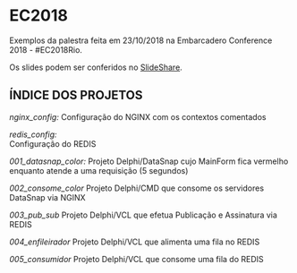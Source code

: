 # EC2018

Exemplos da palestra feita em 23/10/2018 na Embarcadero Conference 2018 - #EC2018Rio.

Os slides podem ser conferidos no [SlideShare](https://pt.slideshare.net/jmarioguedes/microsservio-escalabilidade-e-resilincia-comofas).


## ÍNDICE DOS PROJETOS

*nginx_config:* 
Configuração do NGINX com os contextos comentados

*redis_config:*  
Configuração do REDIS

*001_datasnap_color:* 
Projeto Delphi/DataSnap cujo MainForm fica vermelho enquanto atende a uma requisição (5 segundos)

*002_consome_color*
Projeto Delphi/CMD que consome os servidores DataSnap via NGINX

*003_pub_sub*
Projeto Delphi/VCL que efetua Publicação e Assinatura via REDIS

*004_enfileirador*
Projeto Delphi/VCL que alimenta uma fila no REDIS

*005_consumidor*
Projeto Delphi/VCL que consome uma fila do REDIS